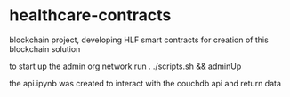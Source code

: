 # healthcare-contracts
blockchain project, developing HLF smart contracts for creation of this blockchain solution

to start up the admin org network run
  . ./scripts.sh && adminUp

the api.ipynb was created to interact with the couchdb api and return data
